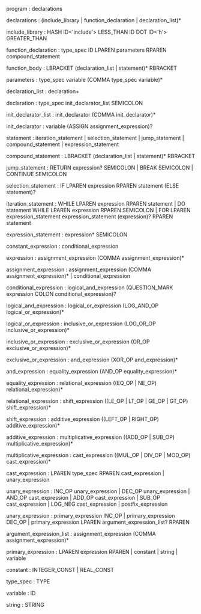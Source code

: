 program                     : declarations

declarations                : (include_library | function_declaration | declaration_list)*

include_library             : HASH ID<'include'> LESS_THAN ID DOT ID<'h'> GREATER_THAN

function_declaration        : type_spec ID LPAREN parameters RPAREN compound_statement

function_body               : LBRACKET (declaration_list | statement)* RBRACKET

parameters                  : type_spec variable (COMMA type_spec variable)*

declaration_list            : declaration+

declaration                 : type_spec init_declarator_list SEMICOLON

init_declarator_list        : init_declarator (COMMA init_declarator)*

init_declarator             : variable (ASSIGN assignment_expression)?

statement                   : iteration_statement
                            | selection_statement
                            | jump_statement
                            | compound_statement
                            | expression_statement

compound_statement          : LBRACKET (declaration_list | statement)* RBRACKET

jump_statement              : RETURN expression? SEMICOLON
                            | BREAK SEMICOLON
                            | CONTINUE SEMICOLON

selection_statement         : IF LPAREN expression RPAREN statement (ELSE statement)?

iteration_statement         : WHILE LPAREN expression RPAREN statement
                            | DO statement WHILE LPAREN expression RPAREN SEMICOLON
                            | FOR LPAREN expression_statement expression_statement (expression)? RPAREN statement

expression_statement        : expression* SEMICOLON

constant_expression         : conditional_expression

expression                  : assignment_expression (COMMA assignment_expression)*

assignment_expression       : assignment_expression (COMMA assignment_expression)*
                            | conditional_expression

conditional_expression      : logical_and_expression (QUESTION_MARK expression COLON conditional_expression)?

logical_and_expression      : logical_or_expression (LOG_AND_OP logical_or_expression)*

logical_or_expression       : inclusive_or_expression (LOG_OR_OP inclusive_or_expression)*

inclusive_or_expression     : exclusive_or_expression (OR_OP exclusive_or_expression)*

exclusive_or_expression     : and_expression (XOR_OP and_expression)*

and_expression              : equality_expression (AND_OP equality_expression)*

equality_expression         : relational_expression ((EQ_OP | NE_OP) relational_expression)*

relational_expression       : shift_expression ((LE_OP | LT_OP | GE_OP | GT_OP) shift_expression)*

shift_expression            : additive_expression ((LEFT_OP | RIGHT_OP) additive_expression)*

additive_expression         : multiplicative_expression ((ADD_OP | SUB_OP) multiplicative_expression)*

multiplicative_expression   : cast_expression ((MUL_OP | DIV_OP | MOD_OP) cast_expression)*

cast_expression             : LPAREN type_spec RPAREN cast_expression
                            | unary_expression

unary_expression            : INC_OP unary_expression
                            | DEC_OP unary_expression
                            | AND_OP cast_expression
                            | ADD_OP cast_expression
                            | SUB_OP cast_expression
                            | LOG_NEG cast_expression
                            | postfix_expression

unary_expression            : primary_expression INC_OP
                            | primary_expression DEC_OP
                            | primary_expression LPAREN argument_expression_list? RPAREN

argument_expression_list    : assignment_expression (COMMA assignment_expression)*

primary_expression          : LPAREN expression RPAREN
                            | constant
                            | string
                            | variable

constant                    : INTEGER_CONST
                            | REAL_CONST

type_spec                   : TYPE

variable                    : ID

string                      : STRING
